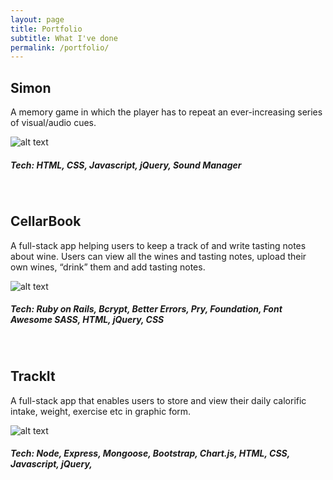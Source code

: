 ```yaml
---
layout: page
title: Portfolio
subtitle: What I've done
permalink: /portfolio/
---
```


## Simon

A memory game in which the player has to repeat an ever-increasing series of visual/audio cues.

![alt text](/images/simon-image.jpg "Simon")

##### Tech: HTML, CSS, Javascript, jQuery, Sound Manager

<br>

## CellarBook 

A full-stack app helping users to keep a track of and write tasting notes about wine. Users can view all the wines and tasting notes, upload their own wines, “drink” them and add tasting notes.

![alt text](/images/cellarbook.jpg "CellarBook")

##### Tech: Ruby on Rails, Bcrypt, Better Errors, Pry, Foundation, Font Awesome SASS, HTML, jQuery, CSS

<br>

## TrackIt 

A full-stack app that enables users to store and view their daily calorific intake, weight, exercise etc in graphic form.

![alt text](/images/trackit.jpg "TrackIt")

##### Tech: Node, Express, Mongoose, Bootstrap, Chart.js, HTML, CSS, Javascript, jQuery,